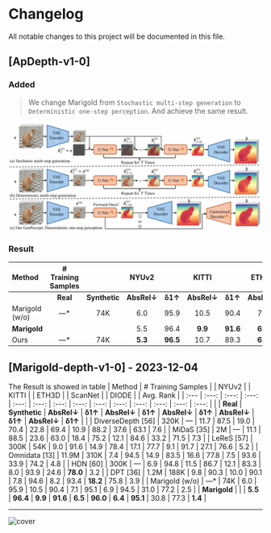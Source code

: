 # Changelog

All notable changes to this project will be documented in this file.
## [ApDepth-v1-0]
### Added
>We change Marigold from `Stochastic multi-step generation` to `Deterministic one-step perception`. And achieve the same result.

<a><img src="./doc/changelog/all-framework.png" alt="Framework" align=center></a>

### Result
| Method | # Training Samples | | NYUv2 | | KITTI | | ETH3D | | ScanNet | | DIODE | | Avg. Rank |
| :--- | :---: | :---: | :---: | :---: | :---: | :---: | :---: | :---: | :---: | :---: | :---: | :---: | :---: |
| | **Real** | **Synthetic** | **AbsRel↓** | **δ1↑** | **AbsRel↓** | **δ1↑** | **AbsRel↓** | **δ1↑** | **AbsRel↓** | **δ1↑** | **AbsRel↓** | **δ1↑** | |
| Marigold (w/o) | —* | 74K | 6.0 | 95.9 | 10.5 | 90.4 | 7.1 | 95.1 | 6.9 | 94.5 | 31.0 | 77.2 | - |
| **Marigold** | | | 5.5 | 96.4 | **9.9** | **91.6** | **6.5** | **96.0** | 6.4 | 95.1 | 30.8 | **77.3** | - |
| Ours | —* | 74K | **5.3** | **96.5** | 10.7 | 89.3 | **6.5** | 95.8 | **6.0** | **96.3** | **30.0** | 77.0 | - |

## [Marigold-depth-v1-0] - 2023-12-04
The Result is showed in table
| Method | # Training Samples | | NYUv2 | | KITTI | | ETH3D | | ScanNet | | DIODE | | Avg. Rank |
| :--- | :---: | :---: | :---: | :---: | :---: | :---: | :---: | :---: | :---: | :---: | :---: | :---: | :---: |
| | **Real** | **Synthetic** | **AbsRel↓** | **δ1↑** | **AbsRel↓** | **δ1↑** | **AbsRel↓** | **δ1↑** | **AbsRel↓** | **δ1↑** | **AbsRel↓** | **δ1↑** | |
| DiverseDepth [56] | 320K | — | 11.7 | 87.5 | 19.0 | 70.4 | 22.8 | 69.4 | 10.9 | 88.2 | 37.6 | 63.1 | 7.6 |
| MiDaS [35] | 2M | — | 11.1 | 88.5 | 23.6 | 63.0 | 18.4 | 75.2 | 12.1 | 84.6 | 33.2 | 71.5 | 7.3 |
| LeReS [57] | 300K | 54K | 9.0 | 91.6 | 14.9 | 78.4 | 17.1 | 77.7 | 9.1 | 91.7 | 27.1 | 76.6 | 5.2 |
| Omnidata [13] | 11.9M | 310K | 7.4 | 94.5 | 14.9 | 83.5 | 16.6 | 77.8 | 7.5 | 93.6 | 33.9 | 74.2 | 4.8 |
| HDN [60] | 300K | — | 6.9 | 94.8 | 11.5 | 86.7 | 12.1 | 83.3 | 8.0 | 93.9 | 24.6 | **78.0** | 3.2 |
| DPT [36] | 1.2M | 188K | 9.8 | 90.3 | 10.0 | 90.1 | 7.8 | 94.6 | 8.2 | 93.4 | **18.2** | 75.8 | 3.9 |
| Marigold (w/o) | —* | 74K | 6.0 | 95.9 | 10.5 | 90.4 | 7.1 | 95.1 | 6.9 | 94.5 | 31.0 | 77.2 | 2.5 |
| **Marigold** | | | **5.5** | **96.4** | **9.9** | **91.6** | **6.5** | **96.0** | **6.4** | **95.1** | 30.8 | 77.3 | **1.4** |
<hr>

![cover](doc/teaser_collage_transparant.png)